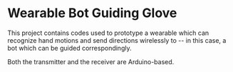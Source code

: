 # Wearable Bot Guiding Glove

This project contains codes used to prototype a wearable which can recognize hand motions and send directions wirelessly to -- in this case, a bot which can be guided correspondingly.

Both the transmitter and the receiver are Arduino-based. 
